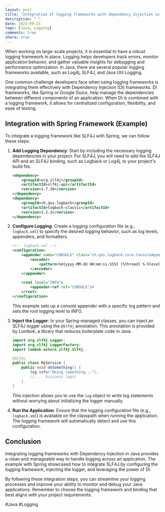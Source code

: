 ```yaml
---
layout: post
title: "Integration of logging frameworks with Dependency Injection in Java."
description: " "
date: 2023-09-23
tags: [Java, Logging]
comments: true
share: true
---
```


When working on large-scale projects, it is essential to have a robust logging framework in place. Logging helps developers track errors, monitor application behavior, and gather valuable insights for debugging and performance optimization. In Java, there are several popular logging frameworks available, such as Log4j, SLF4J, and Java Util Logging. 

One common challenge developers face when using logging frameworks is integrating them effectively with Dependency Injection (DI) frameworks. DI frameworks, like Spring or Google Guice, help manage the dependencies between different components of an application. When DI is combined with a logging framework, it allows for centralized configuration, flexibility, and ease of testing.

## Integration with Spring Framework (Example)

To integrate a logging framework like SLF4J with Spring, we can follow these steps:

1. **Add Logging Dependency**: Start by including the necessary logging dependencies in your project. For SLF4J, you will need to add the SLF4J API and an SLF4J binding, such as Logback or Log4j, to your project's build file.

   ```xml
   <dependency>
       <groupId>org.slf4j</groupId>
       <artifactId>slf4j-api</artifactId>
       <version>1.7.30</version>
   </dependency>
   <dependency>
       <groupId>ch.qos.logback</groupId>
       <artifactId>logback-classic</artifactId>
       <version>1.2.3</version>
   </dependency>
   ```

2. **Configure Logging**: Create a logging configuration file (e.g., `logback.xml`) to specify the desired logging behavior, such as log levels, appenders, and formatters. 
   
   ```xml
   <!-- logback.xml -->
   <configuration>
       <appender name="CONSOLE" class="ch.qos.logback.core.ConsoleAppender">
           <encoder>
               <pattern>%d{yyyy-MM-dd HH:mm:ss.SSS} [%thread] %-5level %logger{36} - %msg%n</pattern>
           </encoder> 
       </appender>
       
       <root level="INFO">
           <appender-ref ref="CONSOLE"/>
       </root>
   </configuration>
   ```

   This example sets up a console appender with a specific log pattern and sets the root logging level to INFO.

3. **Inject the Logger**: In your Spring-managed classes, you can inject an SLF4J logger using the `@Slf4j` annotation. This annotation is provided by Lombok, a library that reduces boilerplate code in Java.

   ```java
   import org.slf4j.Logger;
   import org.slf4j.LoggerFactory;
   import lombok.extern.slf4j.Slf4j;
   
   @Slf4j
   public class MyService {
       public void doSomething() {
           log.info("Doing something...");
           // ... business logic
       }
   }
   ```

   This injection allows you to use the `log` object to write log statements without worrying about initializing the logger manually.

4. **Run the Application**: Ensure that the logging configuration file (e.g., `logback.xml`) is available on the classpath when running the application. The logging framework will automatically detect and use this configuration.

## Conclusion

Integrating logging frameworks with Dependency Injection in Java provides a clean and manageable way to handle logging across an application. The example with Spring showcased how to integrate SLF4J by configuring the logging framework, injecting the logger, and leveraging the power of DI.

By following these integration steps, you can streamline your logging processes and improve your ability to monitor and debug your Java applications. Remember to choose the logging framework and binding that best aligns with your project requirements.

#Java #Logging